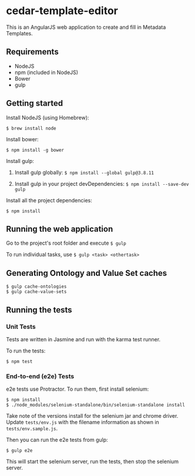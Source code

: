 # cedar-template-editor

This is an AngularJS web application to create and fill in Metadata Templates. 

## Requirements
* NodeJS
* npm (included in NodeJS)
* Bower
* gulp

## Getting started

Install NodeJS (using Homebrew):

`$ brew install node`

Install bower:

`$ npm install -g bower`

Install gulp:

1) Install gulp globally: `$ npm install --global gulp@3.8.11`

2) Install gulp in your project devDependencies: `$ npm install --save-dev gulp`

Install all the project dependencies:

`$ npm install`

## Running the web application

Go to the project's root folder and execute `$ gulp`

To run individual tasks, use `$ gulp <task> <othertask>`

## Generating Ontology and Value Set caches

    $ gulp cache-ontologies
    $ gulp cache-value-sets

## Running the tests

### Unit Tests

Tests are written in Jasmine and run with the karma test runner.

To run the tests:

    $ npm test

### End-to-end (e2e) Tests

e2e tests use Protractor.  To run them, first install selenium:

    $ npm install
    $ ./node_modules/selenium-standalone/bin/selenium-standalone install

Take note of the versions install for the selenium jar and chrome driver.  Update ```tests/env.js``` with the filename information as shown in ```tests/env.sample.js```.

Then you can run the e2e tests from gulp:

    $ gulp e2e

This will start the selenium server, run the tests, then stop the selenium server.
